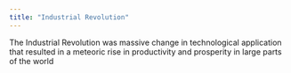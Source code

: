 ```yaml
---
title: "Industrial Revolution"
---
```


The Industrial Revolution was massive change in technological application that resulted in a meteoric rise in productivity and prosperity in large parts of the world
